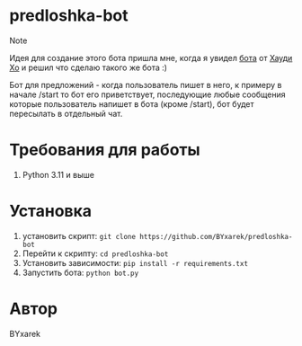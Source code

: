 

# predloshka-bot

> [!NOTE]
>  Идея для создание этого бота пришла мне, когда я увидел [бота](https://t.me/hhsharebot) от [Хауди Хо](https://t.me/howdyho_official) и решил что сделаю такого же бота :)

Бот для предложений - когда пользователь пишет в него, к примеру в начале /start то бот его приветствует, последующие любые сообщения которые пользователь напишет в бота (кроме /start), бот будет пересылать в отдельный чат.


# Требования для работы
1. Python 3.11 и выше
   
# Установка
1. установить скрипт: ``` git clone https://github.com/BYxarek/predloshka-bot ```
2. Перейти к скрипту: ``` cd predloshka-bot ```
3. Установить зависимости: ``` pip install -r requirements.txt ```
4. Запустить бота: ``` python bot.py ```

# Автор
BYxarek
